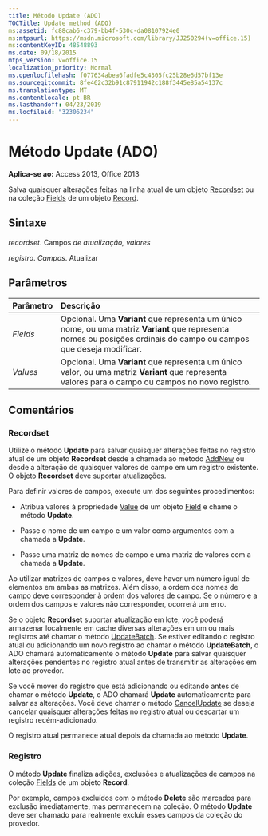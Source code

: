 ```yaml
---
title: Método Update (ADO)
TOCTitle: Update method (ADO)
ms:assetid: fc88cab6-c379-bb4f-530c-da08107924e0
ms:mtpsurl: https://msdn.microsoft.com/library/JJ250294(v=office.15)
ms:contentKeyID: 48548893
ms.date: 09/18/2015
mtps_version: v=office.15
localization_priority: Normal
ms.openlocfilehash: f077634abea6fadfe5c4305fc25b28e6d57bf13e
ms.sourcegitcommit: 8fe462c32b91c87911942c188f3445e85a54137c
ms.translationtype: MT
ms.contentlocale: pt-BR
ms.lasthandoff: 04/23/2019
ms.locfileid: "32306234"
---
```

# <a name="update-method-ado"></a>Método Update (ADO)

**Aplica-se ao:** Access 2013, Office 2013

Salva quaisquer alterações feitas na linha atual de um objeto [Recordset](recordset-object-ado.md) ou na coleção [Fields](fields-collection-ado.md) de um objeto [Record](record-object-ado.md).

## <a name="syntax"></a>Sintaxe

*recordset*. Campos *de atualização,* *valores*

*registro*. *Campos*. Atualizar

## <a name="parameters"></a>Parâmetros

|Parâmetro|Descrição|
|:--------|:----------|
|*Fields* |Opcional. Uma **Variant** que representa um único nome, ou uma matriz **Variant** que representa nomes ou posições ordinais do campo ou campos que deseja modificar.|
|*Values* |Opcional. Uma **Variant** que representa um único valor, ou uma matriz **Variant** que representa valores para o campo ou campos no novo registro.|

## <a name="remarks"></a>Comentários

### <a name="recordset"></a>Recordset

Utilize o método **Update** para salvar quaisquer alterações feitas no registro atual de um objeto **Recordset** desde a chamada ao método [AddNew](addnew-method-ado.md) ou desde a alteração de quaisquer valores de campo em um registro existente. O objeto **Recordset** deve suportar atualizações.

Para definir valores de campos, execute um dos seguintes procedimentos:

- Atribua valores à propriedade [Value](field-object-ado.md) de um objeto [Field](value-property-ado.md) e chame o método **Update**.

- Passe o nome de um campo e um valor como argumentos com a chamada a **Update**.

- Passe uma matriz de nomes de campo e uma matriz de valores com a chamada a **Update**.

Ao utilizar matrizes de campos e valores, deve haver um número igual de elementos em ambas as matrizes. Além disso, a ordem dos nomes de campo deve corresponder à ordem dos valores de campo. Se o número e a ordem dos campos e valores não corresponder, ocorrerá um erro.

Se o objeto **Recordset** suportar atualização em lote, você poderá armazenar localmente em cache diversas alterações em um ou mais registros até chamar o método [UpdateBatch](updatebatch-method-ado.md). Se estiver editando o registro atual ou adicionando um novo registro ao chamar o método **UpdateBatch**, o ADO chamará automaticamente o método **Update** para salvar quaisquer alterações pendentes no registro atual antes de transmitir as alterações em lote ao provedor.

Se você mover do registro que está adicionando ou editando antes de chamar o método **Update**, o ADO chamará **Update** automaticamente para salvar as alterações. Você deve chamar o método [CancelUpdate](cancelupdate-method-ado.md) se deseja cancelar quaisquer alterações feitas no registro atual ou descartar um registro recém-adicionado.

O registro atual permanece atual depois da chamada ao método **Update**.

### <a name="record"></a>Registro

O método **Update** finaliza adições, exclusões e atualizações de campos na coleção [Fields](fields-collection-ado.md) de um objeto **Record**.

Por exemplo, campos excluídos com o método **Delete** são marcados para exclusão imediatamente, mas permanecem na coleção. O método **Update** deve ser chamado para realmente excluir esses campos da coleção do provedor.

